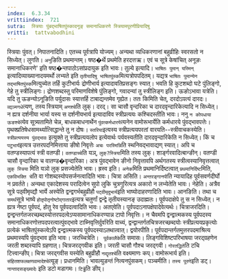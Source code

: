 ```yaml
---
index:  6.3.34
vrittiindex:  721
sutra:  स्त्रियाः पुंबद्भाषितपुंस्कादनूङ् समानाधिकरणे स्त्रियामपूरणीप्रियादिषु
vritti:  tattvabodhini 
---
```


स्त्रियाः पुंवत्। निपातनादिति। एतच्च पूर्वत्रापि योज्यम्। अन्यथा व्यधिकरणानां बहुव्रीहिः स्वरसतो न सिध्येत्। लुगति। `अनु`ङिति प्रथमान्तम्। षष्ठ�र्थे प्रथमेति हरदत्तऋ। एवं च सूत्रे केषांचित् अनूङः समानाधिकरणे' इति षष्ठ�न्तपाठोऽसांप्रदायुक इति भावः। तुल्ये इत्यादि। `भाषितः पुमान् यस्मिन्` इत्यादिव्याख्यानादयमर्थो लभ्यते इति `तृतीयादिषु भाषितपुंस्क`मित्यत्रोपपदितम्। यद्यत्र `भाषितः पुमान्येन तद्भाषितपुंस्क`मित्युच्येत तर्हि कुटीभार्यः द्रोणीभार्य इत्यादावतिप्रसङ्गः स्यात्। भवति हि कुटशब्दो घटे पुंलिङ्गो, गेहे तु स्त्रीलिङ्गः। द्रोणशब्दस्तु परिमाणविशेषे पुंलिङ्गो, गवादन्यां तु स्त्रीलिङ्ग इति। ऊङोऽभावा यत्रेति। यदि तु ऊङन्योऽनूङिति पर्युदासः स्यात्तर्हि टाबाद्यन्तमेव गृह्येत। ततः किमिति चेत्, दरदोऽपत्यं दारदः।`व्द्यञ्मगधे`त्यण्, तस्य स्त्रियाम् `अणश्चे`ति लुक्। दरद्। सा चासौ वृन्दरिका च दारदवृन्दारिकेत्यादि न सिध्येत्। न ह्यत्र दर्शनीया भार्या यस्य स दर्शनीयभार्य इत्यादाविव स्त्रीप्रत्ययः कश्चिदस्तीति भावः। ननु `न कोपधाया ऊङश्चे`त्येव सूत्र्यतामिते चेन्न, बाधकबाधनार्थेन `पुंवत्कर्मधारये`त्यनेन वामोरूभार्येति कर्मधारये पुंवद्भावपत्तेः। पृथक्प्रतिषेधसामर्थ्यात्सिद्धान्ते तु न दोषः। `स्तरिया`इत्यस्य स्त्रीप्रत्ययपरतां वारयति--स्त्रीवाचकस्येति। `स्त्रीप्रत्ययस्य पुंवद्भावः` इत्युक्ते तु स्त्रीप्रत्ययलोप इत्येवार्थः पर्यवस्यतीति दारदवृन्दारिकेति न सिध्येत्। किं च `पटुभार्य`इत्यत्र उत्तरपदनिमित्ताया ङीषो निवृत्तेः `अचः परस्मिन्नि`ति स्थनिवद्भावाद्यण् स्यात्। अपि च वतण्डस्यापत्यं स्त्री वतण्डी। `वतण्डाच्चे`ति यञ्, `लुक्?स्त्रिया`मिति तस्य लुक्। शार्ङ्गरवादित्बान्ङीन्। वतण्डी चासौ वृन्दारिका च वातण्ड�वृन्दारिका। अत्र पुंवद्भावेन ङीनो निवृत्तावपि अर्थगतस्य स्त्रीत्वस्यानिवृत्तत्वात् `लुक् स्त्रिया` मिति यञो लुक् प्रसज्येतेति भावः। ह्रस्व इति। `अनेक`मिति प्रथमानिर्दिष्टत्वात् `प्रथमानिर्दिष्ट`मिति, `एकविभक्ति चे`ति वा गोशब्दस्योपसर्जनत्वादिति भावः। चित्रा असिति। `अन्तरङ्गानपी`ति न्यायादिह पूर्वसवर्णदीर्घो न प्रवर्तते। अन्यथा एकादेशस्य परादित्वेन सुपो लुकि चुत्रगुरित्यत्र अकारो न लभ्येतेति भावः। नेहेति। अत्रैव सूत्रे पठ्वीमृव्द्यौ भार्ये अस्येति द्वन्द्वगर्भबहुव्रीहौ `पट्वीमृदुभार्य`इति भाष्योदाहरणादिति भावः। आनङिति। तथा च `समर्थ`सूत्रे भाष्ये `होतृपोतृनोष्टोद्गातार`इत्यत्र चतुर्णां द्वन्द्वे तृतीयस्यानङ् उदाह्मतः। पूर्वपदाक्षेपे तु स न सिध्येत्। न ह्यत्र नेष्टा पूर्वपदं, होतु रेव पूर्वपदत्वादिति भावः। अतएवेति। पूर्वपदाऽनापक्षेपादेवेत्यर्थः। चित्राजरदिति। द्वन्द्वन्तर्गतजरच्छब्दस्योत्तरपदत्वेऽप्यसामानाधिकरण्यान्न टापो निवृत्तिः। न चैवमपि द्वन्द्वात्मकस्य पूर्वपदस्य समानाधिकरणोत्तपदपरत्वात्पुंवद्भावे टाब्निवृत्तिर्दुर्वारेति वाच्यं, द्वन्द्वान्तर्गतचित्रजरच्छब्दयोः स्त्रीप्रत्ययप्रकृत्योः प्रत्येकं भाषितपुंस्कत्वेऽपि द्वन्द्वात्मकस्य पूर्वपदस्याऽतथात्वात्। द्वयोरपीति। पूर्वपदान्तर्गतमुत्तरपदमाश्रित्य प्रथमास्यपि पुंवद्भाव इति भावः। जरच्चित्रेति। ` पूर्वकालैके`ति समासः। लिङ्गविशिष्टपरिभाषया जरद्ग्रहणेन जरती शब्दस्यापि ग्रहणात्। चित्रजरद्गवीक इति। जरती चासौ गौश्च जरद्गवी। `गोरतद्धिते`ति टचि टित्त्वान्ङीप्। चित्रा जरद्गवीस यस्येति बहुव्रीहौ `नद्यृतश्चे`ति वक्ष्यमाणः कप्। वामोरूभार्य इति। `संहितशफलक्षणवामादेश्चे`त्यूङ्। प्रधानमिति। भावल्युडन्तं नित्यनपुंसकम्। पञ्चमीति। `तस्य पूरणे`इति डट्। `नान्तादसङ्ख्यादेः` इति डटो मडागमः। `टिड्ढे`ति ङीप्।


